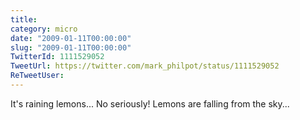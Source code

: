 ```yaml
---
title: 
category: micro
date: "2009-01-11T00:00:00"
slug: "2009-01-11T00:00:00"
TwitterId: 1111529052
TweetUrl: https://twitter.com/mark_philpot/status/1111529052
ReTweetUser: 
---
```


It's raining lemons...  No seriously!  Lemons are falling from the sky...